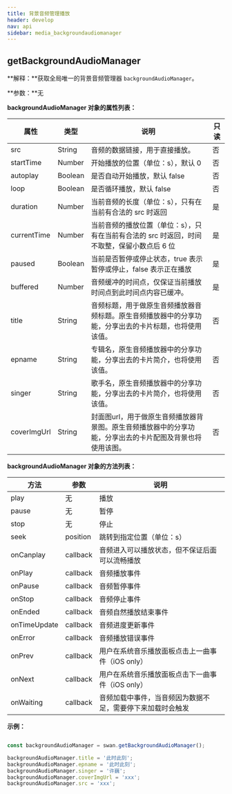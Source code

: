 ```yaml
---
title: 背景音频管理播放
header: develop
nav: api
sidebar: media_backgroundaudiomanager
---
```



getBackgroundAudioManager
---
**解释：**获取全局唯一的背景音频管理器 `backgroundAudioManager`。

**参数：**无

**backgroundAudioManager 对象的属性列表：**

|属性 | 类型 | 说明 | 只读 |
|---- | ---- | ---- | ---- |
|src |String | 音频的数据链接，用于直接播放。| 否 |
|startTime |Number | 开始播放的位置（单位：s），默认 0 | 否 |
|autoplay |Boolean| 是否自动开始播放，默认 false | 否 |
|loop |Boolean |是否循环播放，默认 false | 否 |
|duration |Number |当前音频的长度（单位：s），只有在当前有合法的 src 时返回 | 是 |
|currentTime |Number |当前音频的播放位置（单位：s），只有在当前有合法的 src 时返回，时间不取整，保留小数点后 6 位 | 是 |
|paused |Boolean |当前是否暂停或停止状态，true 表示暂停或停止，false 表示正在播放 | 是 |
|buffered |Number |音频缓冲的时间点，仅保证当前播放时间点到此时间点内容已缓冲。 | 是 |
|title |String |音频标题，用于做原生音频播放器音频标题。原生音频播放器中的分享功能，分享出去的卡片标题，也将使用该值。 | 否 |
|epname |String |专辑名，原生音频播放器中的分享功能，分享出去的卡片简介，也将使用该值。 | 否 |
|singer |String |歌手名，原生音频播放器中的分享功能，分享出去的卡片简介，也将使用该值。 | 否 |
|coverImgUrl |String |封面图url，用于做原生音频播放器背景图。原生音频播放器中的分享功能，分享出去的卡片配图及背景也将使用该图。 | 否 |

**backgroundAudioManager 对象的方法列表：**

|方法 | 参数 | 说明 |
|---- | ---- | ---- |
|play | 无 | 播放 |
|pause | 无 | 暂停 |
|stop | 无 | 停止 |
|seek | position | 跳转到指定位置（单位：s） |
|onCanplay | callback | 音频进入可以播放状态，但不保证后面可以流畅播放 |
|onPlay | callback | 音频播放事件 |
|onPause | callback | 音频暂停事件 |
|onStop | callback | 音频停止事件 |
|onEnded | callback | 音频自然播放结束事件 |
|onTimeUpdate | callback | 音频进度更新事件 |
|onError | callback | 音频播放错误事件 |
|onPrev | callback | 用户在系统音乐播放面板点击上一曲事件（iOS only） |
|onNext | callback | 用户在系统音乐播放面板点击下一曲事件（iOS only）|
|onWaiting | callback | 音频加载中事件，当音频因为数据不足，需要停下来加载时会触发 |

**示例：**

```javascript

const backgroundAudioManager = swan.getBackgroundAudioManager();

backgroundAudioManager.title = '此时此刻';
backgroundAudioManager.epname = '此时此刻';
backgroundAudioManager.singer = '许巍';
backgroundAudioManager.coverImgUrl = 'xxx';
backgroundAudioManager.src = 'xxx';

```
